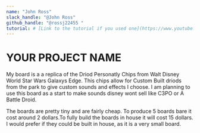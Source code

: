 ```yaml
---
name: "John Ross"
slack_handle: "@John Ross"
github_handle: "@rossj22455 "
tutorial: # [Link to the tutorial if you used one](https://www.youtube.com/watch?v=_3jFsNffzxQ)
---
```


# YOUR PROJECT NAME

<!-- Describe your board in 2-3 sentences. What are you making? What will it do? -->
My board is a a replica of the Driod Personatly Chips from Walt Disney World Star Wars Galaxys Edge. This chips allow for Custom Built driods from the park to give custom sounds and effects I choose. 
I am planning to use this board as a start to make sounds disney wont sell like C3PO or A Battle Droid.
<!-- How much is it going to cost? -->
The boards are pretty tiny and are fairly cheap. To produce 5 boards bare it cost around 2 dollars.To fully build the boards in house it will cost 15 dollars.
I would prefer if they could be built in house, as it is a very small board.
<!-- Tell us a little bit about your design process. What were some challenges? What helped? ***Totally optional*** -->

